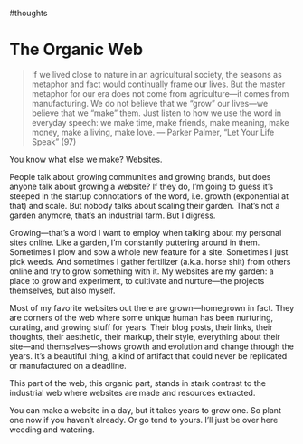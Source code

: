 #thoughts

# The Organic Web

> If we lived close to nature in an agricultural society, the seasons as metaphor and fact would continually frame our lives. But the master metaphor for our era does not come from agriculture—it comes from manufacturing. We do not believe  that we “grow” our lives—we believe that we “make” them. Just listen to how we use the word in everyday speech: we make time, make friends, make meaning, make money, make a living, make love. — Parker Palmer, “Let Your Life Speak” (97)

You know what else we make? Websites.

People talk about growing communities and growing brands, but does anyone talk about growing a website? If they do, I’m going to guess it’s steeped in the startup connotations of the word, i.e. growth (exponential at that) and scale. But nobody talks about scaling their garden. That’s not a garden anymore, that’s an industrial farm. But I digress.

Growing—that’s a word I want to employ when talking about my personal sites online. Like a garden, I’m constantly puttering around in them. Sometimes I plow and sow a whole new feature for a site. Sometimes I just pick weeds. And sometimes I gather fertilizer (a.k.a. horse shit) from others online and try to grow something with it. My websites are my garden: a place to grow and experiment, to cultivate and nurture—the projects themselves, but also myself.

Most of my favorite websites out there are grown—homegrown in fact. They are corners of the web where some unique human has been nurturing, curating, and growing stuff for years. Their blog posts, their links, their thoughts, their aesthetic, their markup, their style, everything about their site—and themselves—shows growth and evolution and change through the years. It’s a beautiful thing, a kind of artifact that could never be replicated or manufactured on a deadline.

This part of the web, this organic part, stands in stark contrast to the industrial web where websites are made and resources extracted. 

You can make a website in a day, but it takes years to grow one. So plant one now if you haven’t already. Or go tend to yours. I’ll just be over here weeding and watering.
